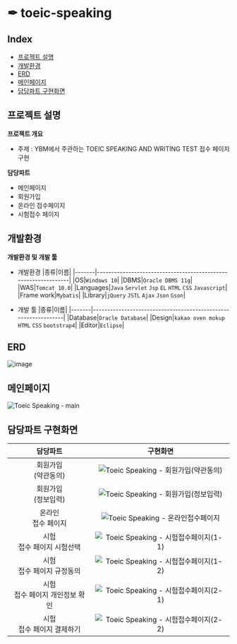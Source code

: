 # ✒ toeic-speaking
## Index
  - [프로젝트 설명](#프로젝트-설명) 
  - [개발환경](#개발환경)
  - [ERD](#ERD)
  - [메인페이지](#메인페이지)
  - [담당파트 구현화면](#담당파트-구현화면)
  
## 프로젝트 설명
**프로젝트 개요**
- 주제 : YBM에서 주관하는 TOEIC SPEAKING AND WRITING TEST 접수 페이지 구현

**담당파트**
- 메인페이지
- 회원가입 
- 온라인 접수페이지
- 시험접수 페이지

## 개발환경
**개발환경 및 개발 툴**
- 개발환경
    |종류|이름|
    |-------|----------------------------------------------------------------|
    |OS|`Windows 10`|
    |DBMS|`Oracle DBMS 11g`|
    |WAS|`Tomcat 10.0`|
    |Languages|`Java` `Servlet` `Jsp` `EL` `HTML` `CSS` `Javascript`|
    |Frame work|`Mybatis`|
    |Library|`jQuery` `JSTL` `Ajax` `Json` `Gson`|
    
- 개발 툴
    |종류|이름|
    |-------|----------------------------------------------------------------|
    |Database|`Oracle Database`|
    |Design|`kakao oven mokup` `HTML` `CSS` `bootstrap4`|
    |Editor|`Eclipse`|
## ERD

![image](https://user-images.githubusercontent.com/62005139/132189061-8c53885f-39d8-40b3-ae24-b2202e144f23.png)


## 메인페이지

![Toeic Speaking - main](https://user-images.githubusercontent.com/62005139/132187911-4a42a06e-863a-43c6-b258-4a5ba44dcae2.png)

## 담당파트 구현화면

|담당파트| 구현화면 |
|:-------------:|:--------:|
|회원가입 </br>(약관동의)|![Toeic Speaking - 회원가입(약관동의)](https://user-images.githubusercontent.com/62005139/132189325-f0dbfe51-0f24-409f-8b92-5aad49f7a7e5.png)|
|회원가입 </br>(정보입력)|![Toeic Speaking - 회원가입(정보입력)](https://user-images.githubusercontent.com/62005139/132189367-f696cd13-7c06-4f6a-b283-8724d3536dbd.png)|
|온라인 </br>접수 페이지|![Toeic Speaking - 온라인접수페이지](https://user-images.githubusercontent.com/62005139/132189302-edb15541-1054-4bbd-8cca-b9f75b687d6a.png)|
|시험  </br>접수 페이지 시험선택|![Toeic Speaking - 시험접수페이지(1-1)](https://user-images.githubusercontent.com/62005139/132189146-d92b4da3-1c44-4434-a798-9f480ac56c7a.PNG)|
|시험  </br>접수 페이지 규정동의|![Toeic Speaking - 시험접수페이지(1-2)](https://user-images.githubusercontent.com/62005139/132189196-89cfe582-1f24-4272-a585-89a5f6dbfca7.PNG)|
|시험  </br>접수 페이지 개인정보 확인|![Toeic Speaking - 시험접수페이지(2-1)](https://user-images.githubusercontent.com/62005139/132189230-e3855c55-be06-4e09-a7a1-1060bd1d85af.PNG)|
|시험  </br>접수 페이지 결제하기|![Toeic Speaking - 시험접수페이지(2-2)](https://user-images.githubusercontent.com/62005139/132189273-6500c13e-73b9-4991-abc9-9924effb27d9.PNG)|
